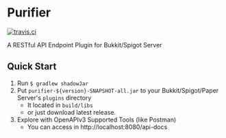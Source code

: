 # Purifier
[![travis.ci](https://travis-ci.com/Nachtbeere/Purifier.svg?branch=master)](https://travis-ci.com/github/Nachtbeere/Purifier)

A RESTful API Endpoint Plugin for Bukkit/Spigot Server

## Quick Start

1. Run <code>$ gradlew shadowJar</code>
2. Put <code>purifier-${version}-SNAPSHOT-all.jar</code> to your Bukkit/Spigot/Paper Server's <code>plugins</code> directory
    * It located in <code>build/libs</code>
    * or just download latest release.
3. Explore with OpenAPIv3 Supported Tools (like Postman)
    * You can access in http://localhost:8080/api-docs